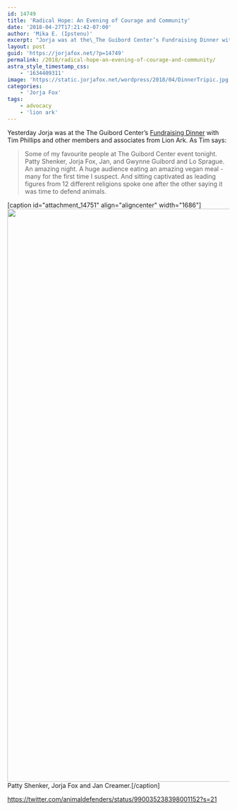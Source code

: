 ```yaml
---
id: 14749
title: 'Radical Hope: An Evening of Courage and Community'
date: '2018-04-27T17:21:42-07:00'
author: 'Mika E. (Ipstenu)'
excerpt: "Jorja was at the\_The Guibord Center’s Fundraising Dinner with Tim Phillips and other members and associates from Lion Ark"
layout: post
guid: 'https://jorjafox.net/?p=14749'
permalink: /2018/radical-hope-an-evening-of-courage-and-community/
astra_style_timestamp_css:
    - '1634409311'
image: 'https://static.jorjafox.net/wordpress/2018/04/DinnerTripic.jpg'
categories:
    - 'Jorja Fox'
tags:
    - advocacy
    - 'lion ark'
---
```


Yesterday Jorja was at the The Guibord Center’s <a href="https://theguibordcenter.org/about/funding/annual-fundraising-dinner/fundraising-dinner-2018/">Fundraising Dinner</a> with Tim Phillips and other members and associates from Lion Ark. As Tim says:
<blockquote>Some of my favourite people at The Guibord Center event tonight. Patty Shenker, Jorja Fox, Jan, and Gwynne Guibord and Lo Sprague. An amazing night. A huge audience eating an amazing vegan meal - many for the first time I suspect. And sitting captivated as leading figures from 12 different religions spoke one after the other saying it was time to defend animals.</blockquote>
[caption id="attachment_14751" align="aligncenter" width="1686"]<img class="size-full wp-image-14751" src="//static.jorjafox.net/wordpress/2018/04/30420330_1036801546472860_2100489467555782268_o.jpg" alt="" width="1686" height="1297" /> Patty Shenker, Jorja Fox and Jan Creamer.[/caption]

https://twitter.com/animaldefenders/status/990035238398001152?s=21

&nbsp;